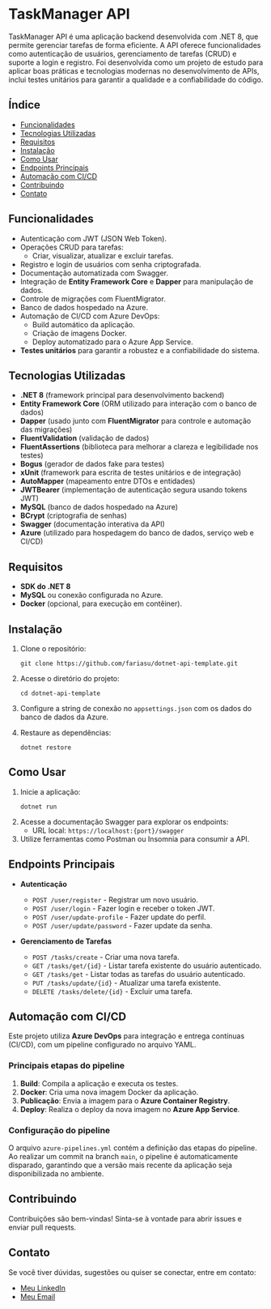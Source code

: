 
# TaskManager API

TaskManager API é uma aplicação backend desenvolvida com .NET 8, que permite gerenciar tarefas de forma eficiente. A API oferece funcionalidades como autenticação de usuários, gerenciamento de tarefas (CRUD) e suporte a login e registro. Foi desenvolvida como um projeto de estudo para aplicar boas práticas e tecnologias modernas no desenvolvimento de APIs, inclui testes unitários para garantir a qualidade e a confiabilidade do código.

## Índice

- [Funcionalidades](#funcionalidades)
- [Tecnologias Utilizadas](#tecnologias-utilizadas)
- [Requisitos](#requisitos)
- [Instalação](#instalação)
- [Como Usar](#como-usar)
- [Endpoints Principais](#endpoints-principais)
- [Automação com CI/CD](#automação-com-cicd)
- [Contribuindo](#contribuindo)
- [Contato](#contato)

## Funcionalidades

- Autenticação com JWT (JSON Web Token).
- Operações CRUD para tarefas:
  - Criar, visualizar, atualizar e excluir tarefas.
- Registro e login de usuários com senha criptografada.
- Documentação automatizada com Swagger.
- Integração de **Entity Framework Core** e **Dapper** para manipulação de dados.
- Controle de migrações com FluentMigrator.
- Banco de dados hospedado na Azure.
- Automação de CI/CD com Azure DevOps:
  - Build automático da aplicação.
  - Criação de imagens Docker.
  - Deploy automatizado para o Azure App Service.
- **Testes unitários** para garantir a robustez e a confiabilidade do sistema.

## Tecnologias Utilizadas

- **.NET 8** (framework principal para desenvolvimento backend)
- **Entity Framework Core** (ORM utilizado para interação com o banco de dados)
- **Dapper** (usado junto com **FluentMigrator** para controle e automação das migrações)
- **FluentValidation** (validação de dados)
- **FluentAssertions** (biblioteca para melhorar a clareza e legibilidade nos testes)
- **Bogus** (gerador de dados fake para testes)
- **xUnit** (framework para escrita de testes unitários e de integração)
- **AutoMapper** (mapeamento entre DTOs e entidades)
- **JWTBearer** (implementação de autenticação segura usando tokens JWT)
- **MySQL** (banco de dados hospedado na Azure)
- **BCrypt** (criptografia de senhas)
- **Swagger** (documentação interativa da API)
- **Azure** (utilizado para hospedagem do banco de dados, serviço web e CI/CD)

## Requisitos

- **SDK do .NET 8**
- **MySQL** ou conexão configurada no Azure.
- **Docker** (opcional, para execução em contêiner).

## Instalação

1. Clone o repositório:
   ```
   git clone https://github.com/fariasu/dotnet-api-template.git
   ```
2. Acesse o diretório do projeto:
   ```
   cd dotnet-api-template
   ```
3. Configure a string de conexão no `appsettings.json` com os dados do banco de dados da Azure.

4. Restaure as dependências:
   ```
   dotnet restore
   ```

## Como Usar

1. Inicie a aplicação:
   ```
   dotnet run
   ```
2. Acesse a documentação Swagger para explorar os endpoints:
   - URL local: `https://localhost:{port}/swagger`
3. Utilize ferramentas como Postman ou Insomnia para consumir a API.

## Endpoints Principais

- **Autenticação**
  - `POST /user/register` - Registrar um novo usuário.
  - `POST /user/login` - Fazer login e receber o token JWT.
  - `POST /user/update-profile` - Fazer update do perfil.
  - `POST /user/update/password` - Fazer update da senha.

- **Gerenciamento de Tarefas**
  - `POST /tasks/create` - Criar uma nova tarefa.
  - `GET /tasks/get/{id}` - Listar tarefa existente do usuário autenticado.
  - `GET /tasks/get` - Listar todas as tarefas do usuário autenticado.
  - `PUT /tasks/update/{id}` - Atualizar uma tarefa existente.
  - `DELETE /tasks/delete/{id}` - Excluir uma tarefa.

## Automação com CI/CD

Este projeto utiliza **Azure DevOps** para integração e entrega contínuas (CI/CD), com um pipeline configurado no arquivo YAML.

### Principais etapas do pipeline

1. **Build**: Compila a aplicação e executa os testes.
2. **Docker**: Cria uma nova imagem Docker da aplicação.
3. **Publicação**: Envia a imagem para o **Azure Container Registry**.
4. **Deploy**: Realiza o deploy da nova imagem no **Azure App Service**.

### Configuração do pipeline

O arquivo `azure-pipelines.yml` contém a definição das etapas do pipeline. Ao realizar um commit na branch `main`, o pipeline é automaticamente disparado, garantindo que a versão mais recente da aplicação seja disponibilizada no ambiente.

## Contribuindo

Contribuições são bem-vindas! Sinta-se à vontade para abrir issues e enviar pull requests.

## Contato

Se você tiver dúvidas, sugestões ou quiser se conectar, entre em contato:

- [Meu LinkedIn](https://www.linkedin.com/in/pablo-farias)  
- [Meu Email](mailto:pablogarciafarias@gmail.com)  
